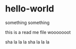 hello-world
===========

something something

this is a read me file wooooooot



sha la la la sha la la la
